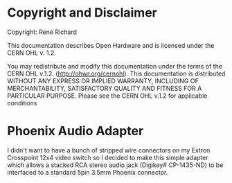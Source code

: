 # Copyright and Disclaimer
Copyright: René Richard

This documentation describes Open Hardware and is licensed under the
CERN OHL v. 1.2.

You may redistribute and modify this documentation under the terms of the
CERN OHL v.1.2. (http://ohwr.org/cernohl). This documentation is distributed
WITHOUT ANY EXPRESS OR IMPLIED WARRANTY, INCLUDING OF
MERCHANTABILITY, SATISFACTORY QUALITY AND FITNESS FOR A
PARTICULAR PURPOSE. Please see the CERN OHL v.1.2 for applicable
conditions

# Phoenix Audio Adapter
I didn't want to have a bunch of stripped wire connectors on my Extron Crosspoint 12x4 video switch so I decided to make this simple adapter which allows a stacked RCA stereo audio jack (Digikey# CP-1435-ND) to be interfaced to a standard 5pin 3.5mm Phoenix connector.
